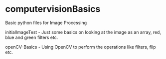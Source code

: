 # computervisionBasics
Basic python files for Image Processing

initialImageTest - Just some basics on looking at the image as an array, red, blue and green filters etc.

openCV-Basics - Using OpenCV to perform the operations like filters, flip etc.

